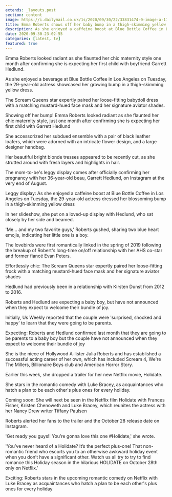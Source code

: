 ```yaml
---
extends: _layouts.post
section: content
image: https://i.dailymail.co.uk/1s/2020/09/30/22/33831474-0-image-a-110_1601501433752.jpg 
title: Emma Roberts shows off her baby bump in a thigh-skimming yellow dress as she grabs coffee in LA 
description: As she enjoyed a caffeine boost at Blue Bottle Coffee in Los Angeles on Tuesday, the 29-year-old actress dressed her blossoming bump in a yellow dress. 
date: 2020-09-30-23-02-55 
categories: [latest, tv] 
featured: true 
--- 
```

Emma Roberts looked radiant as she flaunted her chic maternity style one month after confirming she is expecting her first child with boyfriend Garrett Hedlund. 

As she enjoyed a beverage at Blue Bottle Coffee in Los Angeles on Tuesday, the 29-year-old actress showcased her growing bump in a thigh-skimming yellow dress. 

The Scream Queens star expertly paired her loose-fitting babydoll dress with a matching mustard-hued face mask and her signature aviator shades. 

Showing off her bump! Emma Roberts looked radiant as she flaunted her chic maternity style, just one month after confirming she is expecting her first child with Garrett Hedlund

She accessorized her subdued ensemble with a pair of black leather loafers, which were adorned with an intricate flower design, and a large designer handbag. 

Her beautiful bright blonde tresses appeared to be recently cut, as she strutted around with fresh layers and highlights in hair. 

The mom-to-be's leggy display comes after officially confirming her pregnancy with her 36-year-old beau, Garrett Hedlund, on Instagram at the very end of August.  

Leggy display: As she enjoyed a caffeine boost at Blue Bottle Coffee in Los Angeles on Tuesday, the 29-year-old actress dressed her blossoming bump in a thigh-skimming yellow dress

In her slideshow, she put on a loved-up display with Hedlund, who sat closely by her side and beamed. 

'Me... and my two favorite guys,' Roberts gushed, sharing two blue heart emojis, indicating her little one is a boy. 

The lovebirds were first romantically linked in the spring of 2019 following the breakup of Robert's long-time on/off relationship with her AHS co-star and former fiancé Evan Peters.  

Effortlessly chic: The Scream Queens star expertly paired her loose-fitting frock with a matching mustard-hued face mask and her signature aviator shades

Hedlund had previously been in a relationship with Kirsten Dunst from 2012 to 2016.

Roberts and Hedlund are expecting a baby boy, but have not announced when they expect to welcome their bundle of joy.

Initially, Us Weekly reported that the couple were 'surprised, shocked and happy' to learn that they were going to be parents.

Expecting: Roberts and Hedlund confirmed last month that they are going to be parents to a baby boy but the couple have not announced when they expect to welcome their bundle of joy

She is the niece of Hollywood A-lister Julia Roberts and has established a successful acting career of her own, which has included Scream 4, We're The Millers, Billionaire Boys club and American Horror Story. 

Earlier this week, she dropped a trailer for her new Netflix movie, Holidate.

She stars in the romantic comedy with Luke Bracey, as acquaintances who hatch a plan to be each other's plus ones for every holiday. 

Coming soon: She will next be seen in the Netflix film Holidate with Frances Fisher, Kristen Chenoweth and Luke Bracey, which reunites the actress with her Nancy Drew writer Tiffany Paulsen

Roberts alerted her fans to the trailer and the October 28 release date on Instagram.

'Get ready you guys!! You’re gonna love this one #Holidate,' she wrote.

'You’ve never heard of a Holidate? It’s the perfect plus-one! That non-romantic friend who escorts you to an otherwise awkward holiday event when you don’t have a significant other. Watch us all try to try to find romance this Holiday season in the hilarious HOLIDATE on October 28th only on Netflix.'

Exciting: Roberts stars in the upcoming romantic comedy on Netflix with Luke Bracey as acquaintances who hatch a plan to be each other's plus ones for every holiday

